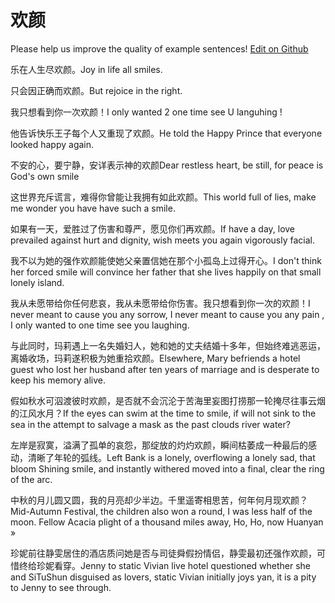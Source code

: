 # 欢颜

Please help us improve the quality of example sentences! [Edit on Github](https://github.com/jiyushe/jiyu-example-sentence-source/blob/main/chinese/huanyan_1.md)

<p><span class="chinese">乐在人生尽欢颜。</span><span class="english">Joy in life all smiles.</span></p>

<p><span class="chinese">只会因正确而欢颜。</span><span class="english">But rejoice in the right.</span></p>

<p><span class="chinese">我只想看到你一次欢颜！</span><span class="english">I only wanted 2 one time see U languhing !</span></p>

<p><span class="chinese">他告诉快乐王子每个人又重现了欢颜。</span><span class="english">He told the Happy Prince that everyone looked happy again.</span></p>

<p><span class="chinese">不安的心，要宁静，安详表示神的欢颜</span><span class="english">Dear restless heart, be still, for peace is God's own smile</span></p>

<p><span class="chinese">这世界充斥谎言，难得你曾能让我拥有如此欢颜。</span><span class="english">This world full of lies, make me wonder you have have such a smile.</span></p>

<p><span class="chinese">如果有一天，爱胜过了伤害和尊严，愿见你们再欢颜。</span><span class="english">If have a day, love prevailed against hurt and dignity, wish meets you again vigorously facial.</span></p>

<p><span class="chinese">我不以为她的强作欢颜能使她父亲置信她在那个小孤岛上过得开心。</span><span class="english">I don't think her forced smile will convince her father that she lives happily on that small lonely island.</span></p>

<p><span class="chinese">我从未愿带给你任何悲哀，我从未愿带给你伤害。我只想看到你一次的欢颜！</span><span class="english">I never meant to cause you any sorrow, I never meant to cause you any pain , I only wanted to one time see you laughing.</span></p>

<p><span class="chinese">与此同时，玛莉遇上一名失婚妇人，她和她的丈夫结婚十多年，但始终难逃恶运，离婚收场，玛莉遂积极为她重拾欢颜。</span><span class="english">Elsewhere, Mary befriends a hotel guest who lost her husband after ten years of marriage and is desperate to keep his memory alive.</span></p>

<p><span class="chinese">假如秋水可泅渡彼时欢颜，是否就不会沉沦于苦海里妄图打捞那一轮掩尽往事云烟的江风水月？</span><span class="english">If the eyes can swim at the time to smile, if will not sink to the sea in the attempt to salvage a mask as the past clouds river water?</span></p>

<p><span class="chinese">左岸是寂寞，溢满了孤单的哀怨，那绽放的灼灼欢颜，瞬间枯萎成一种最后的感动，清晰了年轮的弧线。</span><span class="english">Left Bank is a lonely, overflowing a lonely sad, that bloom Shining smile, and instantly withered moved into a final, clear the ring of the arc.</span></p>

<p><span class="chinese">中秋的月儿圆又圆，我的月亮却少半边。千里遥寄相思苦，何年何月现欢颜？</span><span class="english">Mid-Autumn Festival, the children also won a round, I was less half of the moon. Fellow Acacia plight of a thousand miles away, Ho, Ho, now Huanyan »</span></p>

<p><span class="chinese">珍妮前往静雯居住的酒店质问她是否与司徒舜假扮情侣，静雯最初还强作欢颜，可惜终给珍妮看穿。</span><span class="english">Jenny to static Vivian live hotel questioned whether she and SiTuShun disguised as lovers, static Vivian initially joys yan, it is a pity to Jenny to see through.</span></p>

